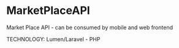 # MarketPlaceAPI
Market Place API - can be consumed by mobile and web frontend

TECHNOLOGY:
Lumen/Laravel - PHP
